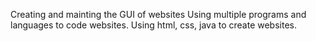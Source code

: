 Creating and mainting the GUI of websites
Using multiple programs and languages to code websites.
Using html, css, java to create websites.
